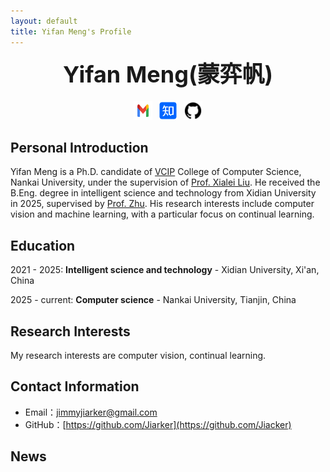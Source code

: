 ```yaml
---
layout: default
title: Yifan Meng's Profile
---
```


<div style="text-align: center; font-size: 36px;">
    <strong>Yifan Meng(蒙弈帆)</strong>
</div>

<div style="display: flex; justify-content: center; margin-top: 20px;">
    <a href="mailto:jimmyjiarker@gmail.com" target="_blank" style="margin-right: 10px;">
        <img src="images/gmail.png" alt="Email" width="30" height="30">
    </a>
    <a href="https://www.zhihu.com/people/33-10-19-7" target="_blank" style="margin-right: 10px;">
        <img src="images/zhihu.png" alt="Zhihu" width="30" height="30">
    </a>
    <a href="https://github.com/Jiarker" target="_blank">
        <img src="images/github.png" alt="GitHub" width="30" height="30">
    </a>
</div>



## Personal Introduction

Yifan Meng is a Ph.D. candidate of [VCIP](https://mmcheng.net) College of Computer Science, Nankai University, under the supervision of [Prof. Xialei Liu](https://mmcheng.net/xliu/). He received the B.Eng. degree in intelligent science and technology from Xidian University in 2025, supervised by [Prof. Zhu](https://faculty.xidian.edu.cn/ZHUHAO/zh_CN/index/411063/list/index.htm). His research interests include computer vision and machine  learning, with a particular focus on continual learning.



## Education

2021 - 2025: **Intelligent science and technology** - Xidian University, Xi'an, China

2025 - current: **Computer science** - Nankai University, Tianjin, China



## Research Interests

My research interests are computer vision, continual learning.



## Contact Information

- Email：[jimmyjiarker@gmail.com](mailto:jimmyjiarker@gmail.com)
- GitHub：[https://github.com/Jiarker](https://github.com/Jiacker)



## News
